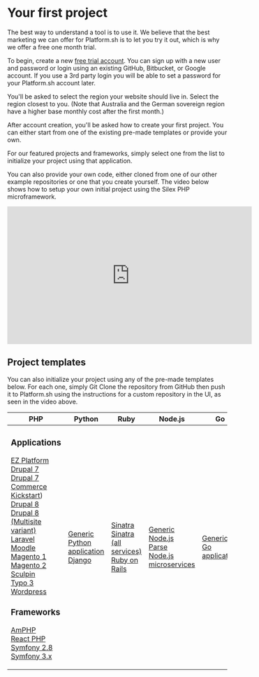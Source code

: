 # Your first project

The best way to understand a tool is to use it.  We believe that the best marketing we can offer for Platform.sh is to let you try it out, which is why we offer a free one month trial.

To begin, create a new [free trial account](https://accounts.platform.sh/platform/trial/general/setup).  You can sign up with a new user and password or login using an existing GitHub, Bitbucket, or Google account.  If you use a 3rd party login you will be able to set a password for your Platform.sh account later.

You'll be asked to select the region your website should live in.  Select the region closest to you.  (Note that Australia and the German sovereign region have a higher base monthly cost after the first month.)

After account creation, you'll be asked how to create your first project.  You can either start from one of the existing pre-made templates or provide your own.

For our featured projects and frameworks, simply select one from the list to initialize your project using that application.

You can also provide your own code, either cloned from one of our other example repositories or one that you create yourself.  The video below shows how to setup your own initial project using the Silex PHP microframework.

<iframe width="560" height="315" src="https://www.youtube.com/embed/upxdYc3Ti88" frameborder="0" allowfullscreen></iframe>

## Project templates

You can also initialize your project using any of the pre-made templates below.  For each one, simply Git Clone the repository from GitHub then push it to Platform.sh using the instructions for a custom repository in the UI, as seen in the video above.

<table>

<thead><tr><th>PHP</th> <th>Python</th> <th>Ruby</th> <th>Node.js</th> <th>Go</th> </tr></thead>

<tbody><tr>

<!-- PHP -->
<td>

<h3>Applications</h3>

<a href="https://github.com/platformsh/platformsh-example-ezplatform">EZ Platform</a></a><br />
<a href="https://github.com/platformsh/platformsh-example-drupal7">Drupal 7</a></a><br />
<a href="https://github.com/platormsh/platformsh-example-drupalcommerce7">Drupal 7 Commerce Kickstart</a>)</a><br />
<a href="https://github.com/platformsh/platformsh-example-drupal8">Drupal 8</a><br />
<a href="https://github</a>.com/plaformsh/platformsh-example-drupal8-multisite">Drupal 8 (Multisite variant)</a><br />
<a href="https://github.com/platformsh/platformsh-example-laravel">Laravel</a><br />
<a href="https://github.com/platformsh/platformsh-example-moodle">Moodle</a><br />
<a href="https://github.com/platformsh/platformsh-example-laravel">Magento 1</a><br />
<a href="https://github.com/platformsh/platformsh-example-magento">Magento 2</a><br />
<a href="https://github.com/platformsh/platformsh-example-sculpin">Sculpin</a><br />
<a href="https://github.com/platformsh/platformsh-example-typo3">Typo 3</a><br />
<a href="https://github.com/platformsh/platformsh-example-wordpress">Wordpress</a>

<h3>Frameworks</h3>

<a href="https://github.com/platformsh/platformsh-example-amphp">AmPHP</a><br />
<a href="https://github.com/platformsh/platformsh-example-reactphp">React PHP</a><br />
<a href="https://github.com/platformsh/platformsh-example-symfony/tree/2.8">Symfony 2.8</a><br />
<a href="https://github.com/platformsh/platformsh-example-symfony/tree/3.0">Symfony 3.x</a><br />

</td> 

<!-- Python -->
<td>

<a href="https://github.com/platformsh/platformsh-example-python">Generic Python application</a><br />
<a href="https://github.com/platformsh/platformsh-example-django">Django</a>

</td> 

<!-- Ruby -->
<td>

<a href="https://github.com/platformsh/platformsh-example-sinatra">Sinatra</a><br />
<a href="https://github.com/platformsh/platformsh-example-ruby-sinatra-all-the-services">Sinatra (all services)</a><br />
<a href="https://github.com/platformsh/platformsh-example-rails">Ruby on Rails</a>

</td> 

<!-- Node.js -->
<td>

<a href="https://github.com/platformsh/platformsh-example-nodejs">Generic Node.js</a><br />
<a href="https://github.com/platformsh/platformsh-example-parseit">Parse</a><br />
<a href="https://github.com/platformsh/platformsh-example-nodejs-microservices">Node.js microservices</a>


</td> 

<!-- Go -->
<td>

<a href="https://github.com/platformsh/platformsh-example-golang">Generic Go application</a>

</td> 

</tr>
</tbody>

</table>
